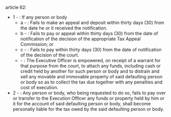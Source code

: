 article 62: 

<ul>
			<li>1 - : If any person or body <ul>
						<li>a - : Fails to make an appeal and deposit within thirty days (30) from the date he or it received the notification. <ul>
						</ul></li>						<li>b - : Fails to pay or appeal within thirty days (30) from the date of notification of the decision of the appropriate Tax Appeal Commission; or<ul>
						</ul></li>						<li>c - : Fails to pay within thirty days (30) from the date of notification of the decision of the court. <ul>
						</ul></li>						<li> - : The Executive Officer is empowered, on receipt of a warrant for that purpose from the court, to attach any funds, including cash or credit held by another for such person or body and to distrain and sell any movable and immovable property of said defaulting person or body so as to collect the tax due together with any penalties and cost of execution. <ul>
						</ul></li>			</ul></li>			<li>2 - : Any person or body, who being requested to do so, fails to pay over or transfer to the Execution Officer any funds or property held by him or it for the account of said defaulting person or body, shall become personally liable for the tax owed by the said defaulting person or body. <ul>
			</ul></li></ul>